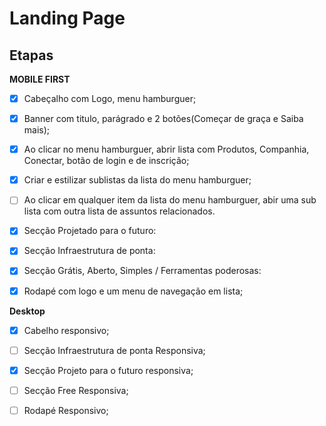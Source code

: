 # Landing Page

## Etapas

**MOBILE FIRST**

 - [x] Cabeçalho com Logo, menu hamburguer;

 - [x] Banner com titulo, parágrado e 2 botões(Começar de graça e Saiba mais);

 - [x] Ao clicar no menu hamburguer, abrir lista com Produtos, Companhia, Conectar, botão de login e de inscrição;

 - [x] Criar e estilizar sublistas da lista do menu hamburguer;

 - [ ] Ao clicar em qualquer item da lista do menu hamburguer, abir uma sub lista com outra lista de assuntos relacionados.

 - [x] Secção Projetado para o futuro: 

 - [x] Secção Infraestrutura de ponta:

 - [x] Secção Grátis, Aberto, Simples / Ferramentas poderosas:

 - [x] Rodapé com logo e um menu de navegação em lista;

**Desktop**

 - [x] Cabelho responsivo;

 - [ ] Secção Infraestrutura de ponta Responsiva;

 - [x] Secção Projeto para o futuro responsiva;

 - [ ] Secção Free Responsiva;

 - [ ] Rodapé Responsivo;



